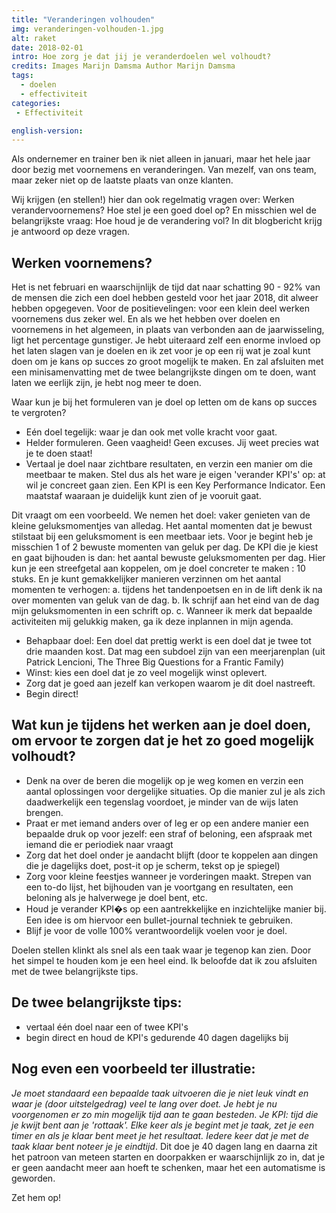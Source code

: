 ```yaml
---
title: "Veranderingen volhouden"
img: veranderingen-volhouden-1.jpg
alt: raket
date: 2018-02-01
intro: Hoe zorg je dat jij je veranderdoelen wel volhoudt?
credits: Images Marijn Damsma Author Marijn Damsma
tags: 
  - doelen
  - effectiviteit
categories:
 - Effectiviteit

english-version: 
---
```

Als ondernemer en trainer ben ik niet alleen in januari, maar het hele jaar door bezig met voornemens en veranderingen. Van mezelf, van ons team, maar zeker niet op de laatste plaats van onze klanten.

Wij krijgen (en stellen!) hier dan ook regelmatig vragen over: Werken verandervoornemens? Hoe stel je een goed doel op? En misschien wel de belangrijkste vraag: Hoe houd je de verandering vol? In dit blogbericht krijg je antwoord op deze vragen.

## Werken voornemens?

Het is net februari en waarschijnlijk de tijd dat naar schatting 90 - 92% van de mensen die zich een doel hebben gesteld voor het jaar 2018, dit alweer hebben opgegeven. Voor de positievelingen: voor een klein deel werken voornemens dus zeker wel. En als we het hebben over doelen en voornemens in het algemeen, in plaats van verbonden aan de jaarwisseling, ligt het percentage gunstiger. Je hebt uiteraard zelf een enorme invloed op het laten slagen van je doelen en ik zet voor je op een rij wat je zoal kunt doen om je kans op succes zo groot mogelijk te maken. En zal afsluiten met een minisamenvatting met de twee belangrijkste dingen om te doen, want laten we eerlijk zijn, je hebt nog meer te doen.


Waar kun je bij het formuleren van je doel op letten om de kans op succes te vergroten?

* Eén doel tegelijk: waar je dan ook met volle kracht voor gaat.
* Helder formuleren. Geen vaagheid! Geen excuses. Jij weet precies wat je te doen staat!
* Vertaal je doel naar zichtbare resultaten, en verzin een manier om die meetbaar te maken. Stel dus als het ware je eigen 'verander KPI's' op: at wil je concreet gaan zien. Een KPI is een Key Performance Indicator. Een maatstaf waaraan je duidelijk kunt zien of je vooruit gaat.


Dit vraagt om een voorbeeld. We nemen het doel: vaker genieten van de kleine geluksmomentjes van alledag. Het aantal momenten dat je bewust stilstaat bij een geluksmoment is een meetbaar iets. Voor je begint heb je misschien 1 of 2 bewuste momenten van geluk per dag. De KPI die je kiest en gaat bijhouden is dan: het aantal bewuste geluksmomenten per dag. Hier kun je een streefgetal aan koppelen, om je doel concreter te maken : 10 stuks. En je kunt gemakkelijker manieren verzinnen om het aantal momenten te verhogen: a. tijdens het tandenpoetsen en in de lift denk ik na over momenten van geluk van de dag. b. Ik schrijf aan het eind van de dag mijn geluksmomenten in een schrift op. c. Wanneer ik merk dat bepaalde activiteiten mij gelukkig maken, ga ik deze inplannen in mijn agenda.


* Behapbaar doel: Een doel dat prettig werkt is een doel dat je twee tot drie maanden kost. Dat mag een subdoel zijn van een meerjarenplan (uit Patrick Lencioni, The Three Big Questions for a Frantic Family)
* Winst: kies een doel dat je zo veel mogelijk winst oplevert.
* Zorg dat je goed aan jezelf kan verkopen waarom je dit doel nastreeft.
* Begin direct!


## Wat kun je tijdens het werken aan je doel doen, om ervoor te zorgen dat je het zo goed mogelijk volhoudt?


* Denk na over de beren die mogelijk op je weg komen en verzin een aantal oplossingen voor dergelijke situaties. Op die manier zul je als zich daadwerkelijk een tegenslag voordoet, je minder van de wijs laten brengen.
* Praat er met iemand anders over of leg er op een andere manier een bepaalde druk op voor jezelf: een straf of beloning, een afspraak met iemand die er periodiek naar vraagt
* Zorg dat het doel onder je aandacht blijft (door te koppelen aan dingen die je dagelijks doet, post-it op je scherm, tekst op je spiegel)
* Zorg voor kleine feestjes wanneer je vorderingen maakt. Strepen van een to-do lijst, het bijhouden van je voortgang en resultaten, een beloning als je halverwege je doel bent, etc.
* Houd je verander KPI�s op een aantrekkelijke en inzichtelijke manier bij. Een idee is om hiervoor een bullet-journal techniek te gebruiken.
* Blijf je voor de volle 100% verantwoordelijk voelen voor je doel.

Doelen stellen klinkt als snel als een taak waar je tegenop kan zien. Door het simpel te houden kom je een heel eind. Ik beloofde dat ik zou afsluiten met de twee belangrijkste tips.

## De twee belangrijkste tips:


* vertaal één doel naar een of twee KPI's
* begin direct en houd de KPI's gedurende 40 dagen dagelijks bij


## Nog even een voorbeeld ter illustratie:


*Je moet standaard een bepaalde taak uitvoeren die je niet leuk vindt en waar je (door uitstelgedrag) veel te lang over doet. Je hebt je nu voorgenomen er zo min mogelijk tijd aan te gaan besteden. Je KPI: tijd die je kwijt bent aan je 'rottaak'. Elke keer als je begint met je taak, zet je een timer en als je klaar bent meet je het resultaat. Iedere keer dat je met de taak klaar bent noteer je je eindtijd*. Dit doe je 40 dagen lang en daarna zit het patroon van meteen starten en doorpakken er waarschijnlijk zo in, dat je er geen aandacht meer aan hoeft te schenken, maar het een automatisme is geworden.


Zet hem op!